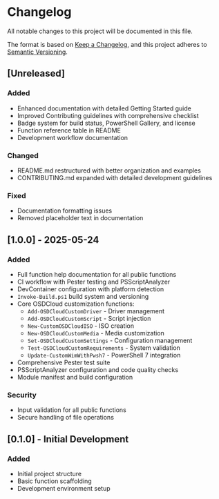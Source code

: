 # Changelog

All notable changes to this project will be documented in this file.

The format is based on [Keep a Changelog](https://keepachangelog.com/en/1.0.0/),
and this project adheres to [Semantic Versioning](https://semver.org/spec/v2.0.0.html).

## [Unreleased]

### Added
- Enhanced documentation with detailed Getting Started guide
- Improved Contributing guidelines with comprehensive checklist
- Badge system for build status, PowerShell Gallery, and license
- Function reference table in README
- Development workflow documentation

### Changed
- README.md restructured with better organization and examples
- CONTRIBUTING.md expanded with detailed development guidelines

### Fixed
- Documentation formatting issues
- Removed placeholder text in documentation

## [1.0.0] - 2025-05-24

### Added
- Full function help documentation for all public functions
- CI workflow with Pester testing and PSScriptAnalyzer
- DevContainer configuration with platform detection
- `Invoke-Build.ps1` build system and versioning
- Core OSDCloud customization functions:
  - `Add-OSDCloudCustomDriver` - Driver management
  - `Add-OSDCloudCustomScript` - Script injection
  - `New-CustomOSDCloudISO` - ISO creation
  - `New-OSDCloudCustomMedia` - Media customization
  - `Set-OSDCloudCustomSettings` - Configuration management
  - `Test-OSDCloudCustomRequirements` - System validation
  - `Update-CustomWimWithPwsh7` - PowerShell 7 integration
- Comprehensive Pester test suite
- PSScriptAnalyzer configuration and code quality checks
- Module manifest and build configuration

### Security
- Input validation for all public functions
- Secure handling of file operations

## [0.1.0] - Initial Development

### Added
- Initial project structure
- Basic function scaffolding
- Development environment setup
